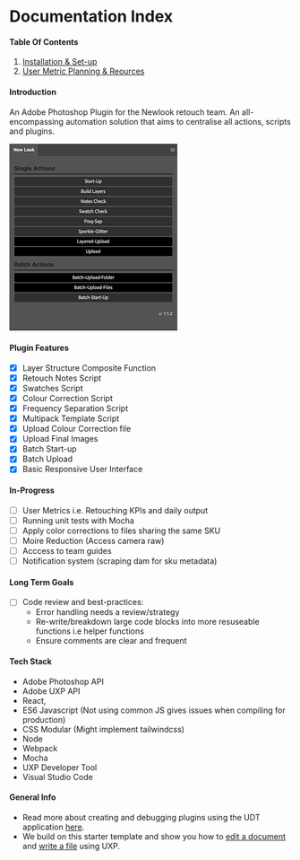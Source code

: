 # Documentation Index

#### Table Of Contents

1. [Installation & Set-up](./readMeSetUp.md)
3. [User Metric Planning & Reources](./readMeUserMetrics.md)

#### Introduction 
An Adobe Photoshop Plugin for the Newlook retouch team. An all-encompassing automation solution that aims to centralise all actions, scripts and plugins.

![Plugin](/assets/documention/plugin.png)

#### Plugin Features 
- [x] Layer Structure Composite Function
- [x] Retouch Notes Script
- [x] Swatches Script 
- [x] Colour Correction Script
- [x] Frequency Separation Script
- [x] Multipack Template Script
- [x] Upload Colour Correction file
- [x] Upload Final Images 
- [x] Batch Start-up
- [x] Batch Upload
- [x] Basic Responsive User Interface 

#### In-Progress
- [ ] User Metrics i.e. Retouching KPIs and daily output 
- [ ] Running unit tests with Mocha 
- [ ] Apply color corrections to files sharing the same SKU
- [ ] Moire Reduction (Access camera raw)
- [ ] Acccess to team guides
- [ ] Notification system (scraping dam for sku metadata)

#### Long Term Goals 

- [ ] Code review and best-practices: 
    * Error handling needs a review/strategy  
    * Re-write/breakdown large code blocks into more resuseable functions i.e helper functions 
    * Ensure comments are clear and frequent  


#### Tech Stack

* Adobe Photoshop API
* Adobe UXP API
* React, 
* ES6 Javascript (Not using common JS gives issues when compiling for production) 
* CSS Modular (Might implement tailwindcss)
* Node
* Webpack
* Mocha 
* UXP Developer Tool
* Visual Studio Code





#### General Info

* Read more about creating and debugging plugins using the UDT application [here](https://developer.adobe.com/photoshop/uxp/2022/guides/devtool/udt-walkthrough/). 
* We build on this starter template and show you how to [edit a document](https://developer.adobe.com/photoshop/uxp/2022/guides/getting-started/editing-the-document/) and [write a file](https://developer.adobe.com/photoshop/uxp/2022/guides/getting-started/writing-a-file/) using UXP. 
